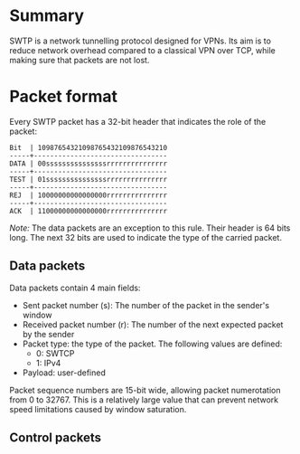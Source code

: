 # Summary
SWTP is a network tunnelling protocol designed for VPNs.
Its aim is to reduce network overhead compared to a classical VPN over TCP,
while making sure that packets are not lost.

# Packet format
Every SWTP packet has a 32-bit header that indicates the role of the packet:

```
Bit  | 10987654321098765432109876543210
-----+---------------------------------
DATA | 00sssssssssssssssrrrrrrrrrrrrrrr
-----+---------------------------------
TEST | 01sssssssssssssssrrrrrrrrrrrrrrr
-----+---------------------------------
REJ  | 10000000000000000rrrrrrrrrrrrrrr
-----+---------------------------------
ACK  | 11000000000000000rrrrrrrrrrrrrrr
```

*Note:* The data packets are an exception to this rule. Their header is
64 bits long. The next 32 bits are used to indicate the type of the carried
packet.

## Data packets
Data packets contain 4 main fields:
- Sent packet number (s): The number of the packet in the sender's window
- Received packet number (r): The number of the next expected packet by the
    sender
- Packet type: the type of the packet. The following values are defined:
    - 0: SWTCP
    - 1: IPv4
- Payload: user-defined

Packet sequence numbers are 15-bit wide, allowing packet numerotation from 0 to
32767. This is a relatively large value that can prevent network speed
limitations caused by window saturation.

## Control packets

##